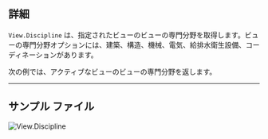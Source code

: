 ## 詳細
`View.Discipline` は、指定されたビューのビューの専門分野を取得します。ビューの専門分野オプションには、建築、構造、機械、電気、給排水衛生設備、コーディネーションがあります。

次の例では、アクティブなビューのビューの専門分野を返します。
___
## サンプル ファイル

![View.Discipline](./Revit.Elements.Views.View.Discipline_img.jpg)

